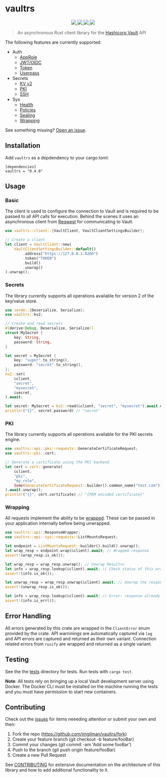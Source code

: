 # vaultrs

<p align="center">
    <a href="https://crates.io/crates/vaultrs">
        <img src="https://img.shields.io/crates/v/vaultrs">
    </a>
    <a href="https://docs.rs/vaultrs">
        <img src="https://img.shields.io/docsrs/vaultrs" />
    </a>
    <a href="https://www.vaultproject.io/">
        <img src="https://img.shields.io/badge/Vault-1.8.2-green" />
    </a>
    <a href="https://github.com/jmgilman/vaultrs/actions/workflows/ci.yml">
        <img src="https://github.com/jmgilman/vaultrs/actions/workflows/ci.yml/badge.svg"/>
    </a>
</p>

> An asynchronous Rust client library for the [Hashicorp Vault][1] API

The following features are currently supported:

* Auth
  * [AppRole](https://www.vaultproject.io/docs/auth/approle)
  * [JWT/OIDC](https://www.vaultproject.io/api-docs/auth/jwt)
  * [Token](https://www.vaultproject.io/docs/auth/token)
  * [Userpass](https://www.vaultproject.io/docs/auth/userpass)
* Secrets
  * [KV v2](https://www.vaultproject.io/docs/secrets/kv/kv-v2)
  * [PKI](https://www.vaultproject.io/docs/secrets/pki)
  * [SSH](https://www.vaultproject.io/docs/secrets/ssh)
* Sys
  * [Health](https://www.vaultproject.io/api-docs/system/health)
  * [Policies](https://www.vaultproject.io/api-docs/system/policy)
  * [Sealing](https://www.vaultproject.io/api-docs/system/seal)
  * [Wrapping](https://www.vaultproject.io/docs/concepts/response-wrapping)

See something missing? [Open an issue](https://github.com/jmgilman/vaultrs/issues/new).

## Installation

Add `vaultrs` as a depdendency to your cargo.toml:
```
[dependencies]
vaultrs = "0.4.0"
```

## Usage

### Basic

The client is used to configure the connection to Vault and is required to be
passed to all API calls for execution. Behind the scenes it uses an asynchronous
client from [Reqwest](https://docs.rs/reqwest/) for communicating to Vault.

```rust
use vaultrs::client::{VaultClient, VaultClientSettingsBuilder};

// Create a client
let client = VaultClient::new(
    VaultClientSettingsBuilder::default()
        .address("https://127.0.0.1:8200")
        .token("TOKEN")
        .build()
        .unwrap()
).unwrap();
```

### Secrets

The library currently supports all operations available for version 2 of the
key/value store. 

```rust
use serde::{Deserialize, Serialize};
use vaultrs::kv2;

// Create and read secrets
#[derive(Debug, Deserialize, Serialize)]
struct MySecret {
    key: String,
    password: String,
}

let secret = MySecret {
    key: "super".to_string(),
    password: "secret".to_string(),
};
kv2::set(
    &client,
    "secret",
    "mysecret",
    &secret,
).await;

let secret: MySecret = kv2::read(&client, "secret", "mysecret").await.unwrap();
println!("{}", secret.password) // "secret"
```

### PKI

The library currently supports all operations available for the PKI secrets 
engine.

```rust
use vaultrs::api::pki::requests::GenerateCertificateRequest;
use vaultrs::pki::cert;

// Generate a certificate using the PKI backend
let cert = cert::generate(
    &client,
    "pki",
    "my_role",
    Some(GenerateCertificateRequest::builder().common_name("test.com")),
).await.unwrap();
println!("{}", cert.certificate) // "{PEM encoded certificate}"
```

### Wrapping

All requests implement the ability to be 
[wrapped](https://www.vaultproject.io/docs/concepts/response-wrapping). These
can be passed in your application internally before being unwrapped. 

```rust
use vaultrs::api::ResponseWrapper;
use vaultrs::api::sys::requests::ListMountsRequest;

let endpoint = ListMountsRequest::builder().build().unwrap();
let wrap_resp = endpoint.wrap(&client).await; // Wrapped response
assert!(wrap_resp.is_ok());

let wrap_resp = wrap_resp.unwrap(); // Unwrap Result<>
let info = wrap_resp.lookup(&client).await; // Check status of this wrapped response
assert!(info.is_ok());

let unwrap_resp = wrap_resp.unwrap(&client).await; // Unwrap the response
assert!(unwrap_resp.is_ok());

let info = wrap_resp.lookup(&client).await; // Error: response already unwrapped
assert!(info.is_err());
```

## Error Handling

All errors generated by this crate are wrapped in the `ClientError` enum 
provided by the crate. API warninings are automatically captured via `log` and
API errors are captured and returned as their own variant. Connection related
errors from `rusify` are wrapped and returned as a single variant.

## Testing

See the the [tests](tests) directory for tests. Run tests with `cargo test`.

**Note**: All tests rely on bringing up a local Vault development server using
Docker. The Docker CLI must be installed on the machine running the tests and
you must have permission to start new containers. 

## Contributing

Check out the [issues][2] for items neeeding attention or submit your own and 
then:

1. Fork the repo (https://github.com/jmgilman/vaultrs/fork)
2. Create your feature branch (git checkout -b feature/fooBar)
3. Commit your changes (git commit -am 'Add some fooBar')
4. Push to the branch (git push origin feature/fooBar)
5. Create a new Pull Request

See [CONTRIBUTING](CONTRIBUTING.md) for extensive documentation on the
architecture of this library and how to add additional functionality to it. 

[1]: https://www.vaultproject.io/
[2]: https://github.com/jmgilman/vaultrs/issues